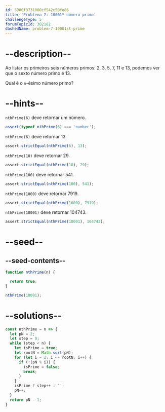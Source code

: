 ```yaml
---
id: 5900f3731000cf542c50fe86
title: 'Problema 7: 10001º número primo'
challengeType: 5
forumTopicId: 302182
dashedName: problem-7-10001st-prime
---
```


# --description--

Ao listar os primeiros seis números primos: 2, 3, 5, 7, 11 e 13, podemos ver que o sexto número primo é 13.

Qual é o `n`-ésimo número primo?

# --hints--

`nthPrime(6)` deve retornar um número.

```js
assert(typeof nthPrime(6) === 'number');
```

`nthPrime(6)` deve retornar 13.

```js
assert.strictEqual(nthPrime(6), 13);
```

`nthPrime(10)` deve retornar 29.

```js
assert.strictEqual(nthPrime(10), 29);
```

`nthPrime(100)` deve retornar 541.

```js
assert.strictEqual(nthPrime(100), 541);
```

`nthPrime(1000)` deve retornar 7919.

```js
assert.strictEqual(nthPrime(1000), 7919);
```

`nthPrime(10001)` deve retornar 104743.

```js
assert.strictEqual(nthPrime(10001), 104743);
```

# --seed--

## --seed-contents--

```js
function nthPrime(n) {

  return true;
}

nthPrime(10001);
```

# --solutions--

```js
const nthPrime = n => {
  let pN = 2;
  let step = 0;
  while (step < n) {
    let isPrime = true;
    let rootN = Math.sqrt(pN);
    for (let i = 2; i <= rootN; i++) {
      if (!(pN % i)) {
        isPrime = false;
        break;
      }
    }
    isPrime ? step++ : '';
    pN++;
  }
  return pN - 1;
}
```
